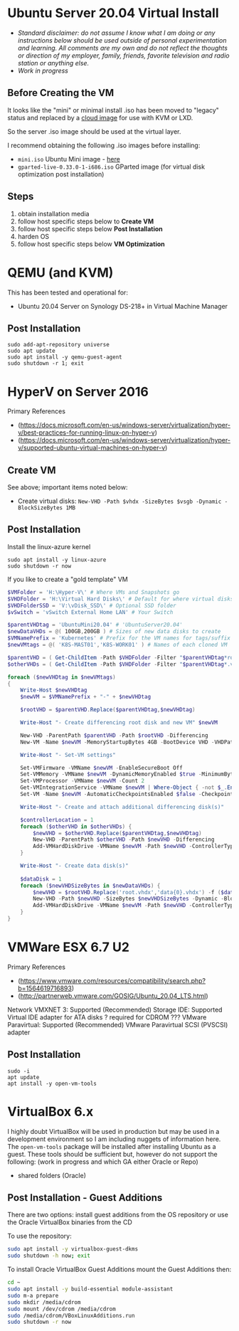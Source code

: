 # Ubuntu Server 20.04 Virtual Install

-  *Standard disclaimer: do not assume I know what I am doing or any instructions below should be used outside of personal experimentation and learning. All comments are my own and do not reflect the thoughts or direction of my employer, family, friends, favorite television and radio station or anything else.*
-  *Work in progress*

## Before Creating the VM

It looks like the "mini" or minimal install .iso has been moved to "legacy" status and replaced by a [cloud image](https://cloud-images.ubuntu.com/minimal/releases/focal/release/) for use with KVM or LXD. 

So the server .iso image should be used at the virtual layer.

I recommend obtaining the following .iso images before installing:

-  `mini.iso` Ubuntu Mini image - [here](http://archive.ubuntu.com/ubuntu/dists/focal/main/installer-amd64/current/legacy-images/netboot/)
-  `gparted-live-0.33.0-1-i686.iso` GParted image (for virtual disk optimization post installation)

## Steps

1.  obtain installation media
2.  follow host specific steps below to **Create VM**
3.  follow host specific steps below **Post Installation**
4.  harden OS
5.  follow host specific steps below **VM Optimization**

# QEMU (and KVM)

This has been tested and operational for:

-  Ubuntu 20.04 Server on Synology DS-218+ in Virtual Machine Manager

## Post Installation

```Shell
sudo add-apt-repository universe
sudo apt update
sudo apt install -y qemu-guest-agent
sudo shutdown -r 1; exit
```

# HyperV on Server 2016

Primary References

-  (https://docs.microsoft.com/en-us/windows-server/virtualization/hyper-v/best-practices-for-running-linux-on-hyper-v)
-  (https://docs.microsoft.com/en-us/windows-server/virtualization/hyper-v/supported-ubuntu-virtual-machines-on-hyper-v)

## Create VM

See above; important items noted below:

-  Create virtual disks: `New-VHD -Path $vhdx -SizeBytes $vsgb -Dynamic -BlockSizeBytes 1MB`

## Post Installation

Install the linux-azure kernel

```Shell
sudo apt install -y linux-azure
sudo shutdown -r now
```

If you like to create a "gold template" VM 

```PowerShell
$VMFolder = 'H:\Hyper-V\' # Where VMs and Snapshots go
$VHDFolder = 'H:\Virtual Hard Disks\' # Default for where virtual disks go
$VHDFolderSSD = 'V:\vDisk_SSD\' # Optional SSD folder
$vSwitch = 'vSwitch External Home LAN' # Your Switch

$parentVHDtag = 'UbuntuMini20.04' # 'UbuntuServer20.04'
$newDataVHDs = @( 100GB,200GB ) # Sizes of new data disks to create
$VMNamePrefix = 'Kubernetes' # Prefix for the VM names for tags/suffix below
$newVMtags = @( 'K8S-MAST01','K8S-WORK01' ) # Names of each cloned VM

$parentVHD = ( Get-ChildItem -Path $VHDFolder -Filter "$parentVHDtag*root.vhdx" ).FullName
$otherVHDs = ( Get-ChildItem -Path $VHDFolder -Filter "$parentVHDtag*.vhdx" | Where-Object { $_.Name -notlike '*root.vhdx' } | Sort-Object ).FullName

foreach ($newVHDtag in $newVMtags)
{
    Write-Host $newVHDtag
    $newVM = $VMNamePrefix + "-" + $newVHDtag

    $rootVHD = $parentVHD.Replace($parentVHDtag,$newVHDtag)

    Write-Host "- Create differencing root disk and new VM" $newVM

    New-VHD -ParentPath $parentVHD -Path $rootVHD -Differencing
    New-VM -Name $newVM -MemoryStartupBytes 4GB -BootDevice VHD -VHDPath $rootVHD -Path $VMFolder -Generation 2 -Switch $vSwitch

    Write-Host "- Set-VM settings"

    Set-VMFirmware -VMName $newVM -EnableSecureBoot Off 
    Set-VMMemory -VMName $newVM -DynamicMemoryEnabled $true -MinimumBytes 1GB -MaximumBytes 8GB -StartupBytes 2GB -Priority 50
    Set-VMProcessor -VMName $newVM -Count 2
    Get-VMIntegrationService -VMName $newVM | Where-Object { -not $_.Enabled } | Enable-VMIntegrationService
    Set-VM -Name $newVM -AutomaticCheckpointsEnabled $false -CheckpointType Production -SmartPagingFilePath 'T:\Hyper-V' -SnapshotFileLocation 'K:\Hyper-V'

    Write-Host "- Create and attach additional differencing disk(s)"

    $controllerLocation = 1
    foreach ($otherVHD in $otherVHDs) {
        $newVHD = $otherVHD.Replace($parentVHDtag,$newVHDtag)
        New-VHD -ParentPath $otherVHD -Path $newVHD -Differencing
        Add-VMHardDiskDrive -VMName $newVM -Path $newVHD -ControllerType SCSI -ControllerNumber 0 -ControllerLocation ($controllerLocation++)
    }

    Write-Host "- Create data disk(s)"
    
    $dataDisk = 1
    foreach ($newVHDSizeBytes in $newDataVHDs) {
        $newVHD = $rootVHD.Replace('root.vhdx','data{0}.vhdx') -f ($dataDisk++)
        New-VHD -Path $newVHD -SizeBytes $newVHDSizeBytes -Dynamic -BlockSizeBytes 1MB
        Add-VMHardDiskDrive -VMName $newVM -Path $newVHD -ControllerType SCSI -ControllerNumber 0 -ControllerLocation ($controllerLocation++)
    }
}
```

# VMWare ESX 6.7 U2

Primary References

-  (https://www.vmware.com/resources/compatibility/search.php?b=1564619716893)
-  (http://partnerweb.vmware.com/GOSIG/Ubuntu_20.04_LTS.html)

Network VMXNET 3: Supported (Recommended)
Storage
IDE:	Supported	Virtual IDE adapter for ATA disks ? required for CDROM ???
VMware Paravirtual:	Supported (Recommended)	VMware Paravirtual SCSI (PVSCSI) adapter

## Post Installation

```Shell
sudo -i
apt update
apt install -y open-vm-tools
```

# VirtualBox 6.x

I highly doubt VirtualBox will be used in production but may be used in a development environment so I am including nuggets of information here. The `open-vm-tools` package will be installed after installing Ubuntu as a guest. 
These tools should be sufficient but, however do not support the following: (work in progress and which GA either Oracle or Repo)

-  shared folders (Oracle)

## Post Installation - Guest Additions

There are two options: install guest additions from the OS repository or use the Oracle VirtualBox binaries from the CD

To use the repository:

``` Bash
sudo apt install -y virtualbox-guest-dkms
sudo shutdown -h now; exit
```

To install Oracle VirtualBox Guest Additions mount the Guest Additions then:

``` Bash
cd ~
sudo apt install -y build-essential module-assistant
sudo m-a prepare
sudo mkdir /media/cdrom
sudo mount /dev/cdrom /media/cdrom
sudo /media/cdrom/VBoxLinuxAdditions.run
sudo shutdown -r now
```

